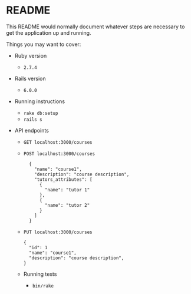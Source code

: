 # README

This README would normally document whatever steps are necessary to get the
application up and running.

Things you may want to cover:

* Ruby version
  * `2.7.4`

* Rails version
  * `6.0.0`
 
* Running instructions
  * `rake db:setup`
  * `rails s`


* API endpoints
  * `GET localhost:3000/courses`

  * `POST localhost:3000/courses`
    ```
      {
        "name": "course1",
        "description": "course description",
        "tutors_attributes": [
          {
            "name": "tutor 1"
          },
          {
            "name": "tutor 2"
          }
        ]
      }
     ```
     
  * `PUT localhost:3000/courses`
      ```
      {
        "id": 1
        "name": "course1",
        "description": "course description",
      }
      ```
      
  * Running tests
    * `bin/rake`
